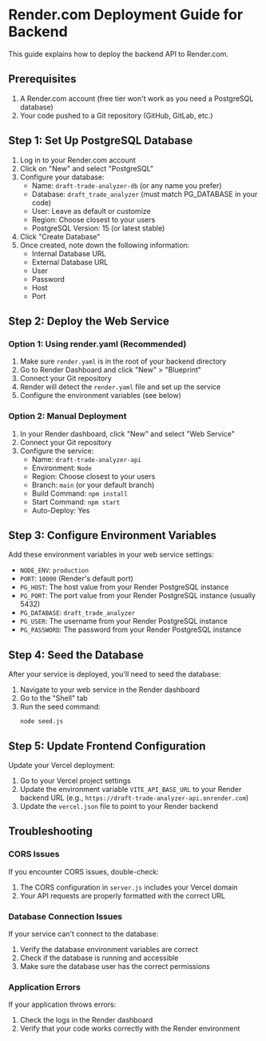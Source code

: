 # Render.com Deployment Guide for Backend

This guide explains how to deploy the backend API to Render.com.

## Prerequisites

1. A Render.com account (free tier won't work as you need a PostgreSQL database)
2. Your code pushed to a Git repository (GitHub, GitLab, etc.)

## Step 1: Set Up PostgreSQL Database

1. Log in to your Render.com account
2. Click on "New" and select "PostgreSQL"
3. Configure your database:
    - Name: `draft-trade-analyzer-db` (or any name you prefer)
    - Database: `draft_trade_analyzer` (must match PG_DATABASE in your code)
    - User: Leave as default or customize
    - Region: Choose closest to your users
    - PostgreSQL Version: 15 (or latest stable)
4. Click "Create Database"
5. Once created, note down the following information:
    - Internal Database URL
    - External Database URL
    - User
    - Password
    - Host
    - Port

## Step 2: Deploy the Web Service

### Option 1: Using render.yaml (Recommended)

1. Make sure `render.yaml` is in the root of your backend directory
2. Go to Render Dashboard and click "New" > "Blueprint"
3. Connect your Git repository
4. Render will detect the `render.yaml` file and set up the service
5. Configure the environment variables (see below)

### Option 2: Manual Deployment

1. In your Render dashboard, click "New" and select "Web Service"
2. Connect your Git repository
3. Configure the service:
    - Name: `draft-trade-analyzer-api`
    - Environment: `Node`
    - Region: Choose closest to your users
    - Branch: `main` (or your default branch)
    - Build Command: `npm install`
    - Start Command: `npm start`
    - Auto-Deploy: Yes

## Step 3: Configure Environment Variables

Add these environment variables in your web service settings:

-   `NODE_ENV`: `production`
-   `PORT`: `10000` (Render's default port)
-   `PG_HOST`: The host value from your Render PostgreSQL instance
-   `PG_PORT`: The port value from your Render PostgreSQL instance (usually 5432)
-   `PG_DATABASE`: `draft_trade_analyzer`
-   `PG_USER`: The username from your Render PostgreSQL instance
-   `PG_PASSWORD`: The password from your Render PostgreSQL instance

## Step 4: Seed the Database

After your service is deployed, you'll need to seed the database:

1. Navigate to your web service in the Render dashboard
2. Go to the "Shell" tab
3. Run the seed command:
    ```
    node seed.js
    ```

## Step 5: Update Frontend Configuration

Update your Vercel deployment:

1. Go to your Vercel project settings
2. Update the environment variable `VITE_API_BASE_URL` to your Render backend URL (e.g., `https://draft-trade-analyzer-api.onrender.com`)
3. Update the `vercel.json` file to point to your Render backend

## Troubleshooting

### CORS Issues

If you encounter CORS issues, double-check:

1. The CORS configuration in `server.js` includes your Vercel domain
2. Your API requests are properly formatted with the correct URL

### Database Connection Issues

If your service can't connect to the database:

1. Verify the database environment variables are correct
2. Check if the database is running and accessible
3. Make sure the database user has the correct permissions

### Application Errors

If your application throws errors:

1. Check the logs in the Render dashboard
2. Verify that your code works correctly with the Render environment
